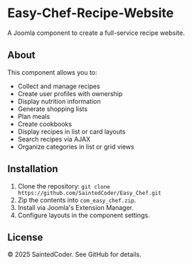 # Easy-Chef-Recipe-Website

A Joomla component to create a full-service recipe website.

## About
This component allows you to:
- Collect and manage recipes
- Create user profiles with ownership
- Display nutrition information
- Generate shopping lists
- Plan meals
- Create cookbooks
- Display recipes in list or card layouts
- Search recipes via AJAX
- Organize categories in list or grid views

## Installation
1. Clone the repository: `git clone https://github.com/SaintedCoder/Easy_Chef.git`
2. Zip the contents into `com_easy_chef.zip`.
3. Install via Joomla's Extension Manager.
4. Configure layouts in the component settings.

## License
© 2025 SaintedCoder. See GitHub for details.